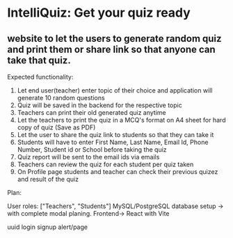 # IntelliQuiz: Get your quiz ready

## website to let the users to generate random quiz and print them or share link so that anyone can take that quiz.

Expected functionality:

1. Let end user(teacher) enter topic of their choice and application will generate 10 random questions
2. Quiz will be saved in the backend for the respective topic
3. Teachers can print their old generated quiz anytime
3. Let the teachers to print the quiz in a MCQ's format on A4 sheet for hard copy of quiz (Save as PDF)
4. Let the user to share the quiz link to students so that they can take it
5. Students will have to enter First Name, Last Name, Email Id, Phone Number, Student id or School before taking the quiz
6. Quiz report will be sent to the email ids via emails
7. Teachers can review the quiz for each student per quiz taken
8. On Profile page students and teacher can check their previous quizez and result of the quiz 

Plan:

User roles: ["Teachers", "Students"]
MySQL/PostgreSQL database setup -> with complete modal planing. 
Frontend-> React with Vite



uuid 
login signup alert/page
